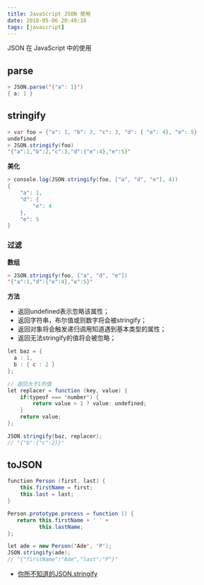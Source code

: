 ```yaml
---
title: JavaScript JSON 使用
date: 2018-05-06 20:49:18
tags: [javascript]
---
```


JSON 在 JavaScript 中的使用
<!-- more --><!-- toc -->

## parse

```java
> JSON.parse('{"a": 1}')
{ a: 1 }
```

## stringify

```java
> var foo = {"a": 1, "b": 2, "c": 3, "d": { "e": 4}, "e": 5}
undefined
> JSON.stringify(foo)
'{"a":1,"b":2,"c":3,"d":{"e":4},"e":5}'
```

**美化**

```java
> console.log(JSON.stringify(foo, ["a", "d", "e"], 4))
{
    "a": 1,
    "d": {
        "e": 4
    },
    "e": 5
}
```

### 过滤

**数组**

```java
> JSON.stringify(foo, ["a", "d", "e"])
'{"a":1,"d":{"e":4},"e":5}'
```

**方法**

- 返回undefined表示忽略该属性；
- 返回字符串，布尔值或则数字将会被stringify；
- 返回对象将会触发递归调用知道遇到基本类型的属性；
- 返回无法stringify的值将会被忽略；

```java
let baz = {
  a : 1,
  b : { c : 2 }
};

// 返回大于1的值
let replacer = function (key, value) {
    if(typeof === 'number') {
        return value > 1 ? value: undefined;
    }
    return value;
};

JSON.stringify(baz, replacer);
// "{"b":{"c":2}}"
```


## toJSON

```java
function Person (first, last) {
    this.firstName = first;
    this.last = last;
}

Person.prototype.process = function () {
   return this.firstName + ' ' +
          this.lastName;
};

let ade = new Person('Ade', 'P');
JSON.stringify(ade);
// "{"firstName":"Ade","last":"P"}"
```

- [你所不知道的JSON.stringify](https://blog.fundebug.com/2017/08/17/what-you-didnt-know%20about-json-stringify/)
